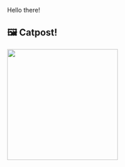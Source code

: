 Hello there!



## 🖼️ Catpost!

<sub>
    <img src="https://cdn2.thecatapi.com/images/2jn.jpg" height="256">
</sub>

